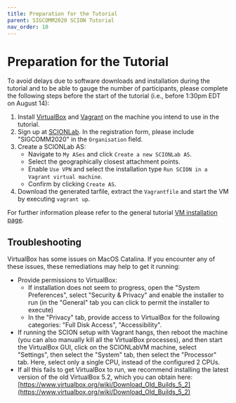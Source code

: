 ```yaml
---
title: Preparation for the Tutorial
parent: SIGCOMM2020 SCION Tutorial
nav_order: 10
---
```


# Preparation for the Tutorial

To avoid delays due to software downloads and installation during the tutorial and to be able to gauge the number of participants, please complete the following steps before the start of the tutorial (i.e., before 1:30pm EDT on August 14):

1. Install [VirtualBox](https://www.virtualbox.org) and [Vagrant](https://www.vagrantup.com) on the machine you intend to use in the tutorial.
2. Sign up at [SCIONLab](https://www.scionlab.org). In the registration form, please include "SIGCOMM2020" in the `Organisation` field.
3. Create a SCIONLab AS:
   * Navigate to `My ASes` and click `Create a new SCIONLab AS`.
   * Select the geographically closest attachment points.
   * Enable `Use VPN` and select the installation type `Run SCION in a Vagrant virtual machine`.
   * Confirm by clicking `Create AS`.
4. Download the generated tarfile, extract the `Vagrantfile` and start the VM by executing `vagrant up`.

For further information please refer to the general tutorial [VM installation page](../install/vm.html).


## Troubleshooting

VirtualBox has some issues on MacOS Catalina. If you encounter any of these issues, these remediations may help to get it running:
- Provide permissions to VirtualBox:
  - If installation does not seem to progress, open the "System Preferences", select "Security & Privacy" and enable the installer to run (in the "General" tab you can click to permit the installer to execute)
  - In the "Privacy" tab, provide access to VirtualBox for the following categories: "Full Disk Access", "Accessibility".
- If running the SCION setup with Vagrant hangs, then reboot the machine (you can also manually kill all the VirtualBox processes), and then start the VirtualBox GUI, click on the SCIONLabVM machine, select "Settings", then select the "System" tab, then select the "Processor" tab. Here, select only a single CPU, instead of the configured 2 CPUs.
- If all this fails to get VirtualBox to run, we recommend installing the latest version of the old VirtualBox 5.2, which you can obtain here:
  [https://www.virtualbox.org/wiki/Download_Old_Builds_5_2](https://www.virtualbox.org/wiki/Download_Old_Builds_5_2)
